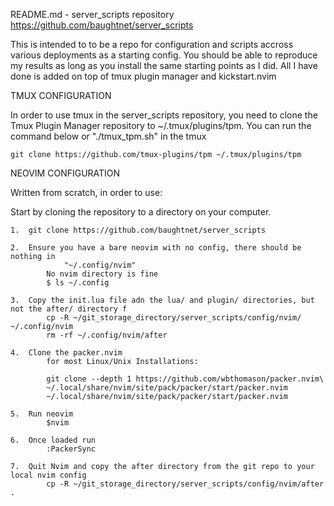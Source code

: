 README.md - server_scripts repository
https://github.com/baughtnet/server_scripts

This is intended to to be a repo for configuration and scripts accross various deployments as a starting config.  You should be able to reproduce my results as long as you install the same starting points as I did.  All I have done is added on top of tmux plugin manager and kickstart.nvim

TMUX CONFIGURATION

In order to use tmux in the server_scripts repository, you need to clone the Tmux Plugin Manager repository to ~/.tmux/plugins/tpm.  You can run the command below or "./tmux_tpm.sh" in the tmux 

    git clone https://github.com/tmux-plugins/tpm ~/.tmux/plugins/tpm

NEOVIM CONFIGURATION

Written from scratch, in order to use:

  Start by cloning the repository to a directory on your computer.
    
    1.  git clone https://github.com/baughtnet/server_scripts
    
    2.  Ensure you have a bare neovim with no config, there should be nothing in
                "~/.config/nvim"
            No nvim directory is fine
            $ ls ~/.config

    3.  Copy the init.lua file adn the lua/ and plugin/ directories, but not the after/ directory f
            cp -R ~/git_storage_directory/server_scripts/config/nvim/ ~/.config/nvim
            rm -rf ~/.config/nvim/after

    4.  Clone the packer.nvim
            for most Linux/Unix Installations:
    
            git clone --depth 1 https://github.com/wbthomason/packer.nvim\
            ~/.local/share/nvim/site/pack/packer/start/packer.nvim
            ~/.local/share/nvim/site/pack/packer/start/packer.nvim

    5.  Run neovim
            $nvim
 
    6.  Once loaded run
            :PackerSync

    7.  Quit Nvim and copy the after directory from the git repo to your local nvim config
            cp -R ~/git_storage_directory/server_scripts/config/nvim/after .
